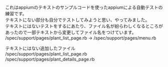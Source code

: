 これはappiumのテキストのサンプルコードを使ったappiumによる自動テストの練習です。  
テキストにない部分も自分でテストしてみようと思い、やってみました。  
テキストにはないテストをするにあたり、ファイル名が紛らわしくなるところがあったので一部テキストから変更してファイル名をつけています。  
/spec/support/pages/plant_list_page.rb  -> /spec/support/pages/menu.rb  

テキストにはない追加したファイル  
/spec/support/pages/plant_list_page.rb  
/spec/support/pages/plant_details_page.rb